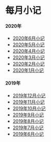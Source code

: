 # 每月小记

#### 2020年


- [2020年6月小记]()
- [2020年5月小记]()
- [2020年4月小记]()
- [2020年3月小记]()
- [2020年2月小记]()
- [2020年1月小记]()


#### 2019年

- [2019年12月小记]()
- [2019年11月小记]()
- [2019年10月小记]()
- [2019年9月小记]()
- [2019年8月小记]()
- [2019年7月小记]()
- [2019年6月小记]()





 <Valine></Valine>